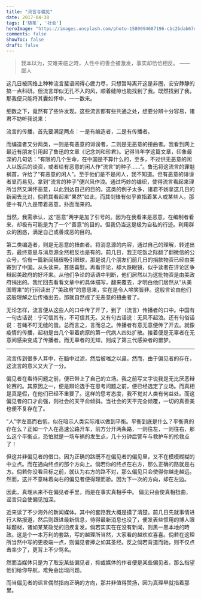 ```yaml
---
title: "流言与偏见"
date: 2017-04-30
tags: ['随笔', '社会']
heroImage: "https://images.unsplash.com/photo-1580094687196-cbc2bdab67e4?ixlib=rb-1.2.1&q=80&fm=jpg&crop=entropy&cs=tinysrgb&w=2000&fit=max&ixid=eyJhcHBfaWQiOjExNzczfQ"
comments: false
ShowToc: false
draft: false
---
```


> 我本以为，灾难来临之時，人性中的善会被激发，事实却恰恰相反。 ——鄙人
> 

这几日被网络上种种流言蜚语闹得心疲力尽，只想暂時离开这是非圈，安安静静的搞一点科研。但流言却似无孔不入的风，顺着缝隙也能找到了我。既然找到了我，那我便只能将其囊如怀中，一一数来。

细数之下，竟然有了些许发现。这些流言都有些共通之处，想要分辨十分容易，诸君不妨听我说来：

流言的传播，首先要满足两点：一是有编造者，二是有传播者。

而编造者又分两类，一则是有恶意的诽谤者，二则是无恶意的扭曲者。我看到网上最近有朋友引用起了鲁迅的文章《记念刘和珍君》。记得当年学这篇文章，印象最深的几句话：“有限的几个生命，在中国是不算什么的，至多，不过供无恶意的闲人以饭后的谈资，或者给有恶意的闲人作“流言”的种子……”。鲁迅将这流言的罪魁祸首，许给了“有恶意的闲人”。至于他们是不是闲人，我不知道。但有恶意的诽谤者显而易见。拿到“流言的种子”便兴风作浪。通过巧妙的编织，使得流言看起来理所当然又满怀恶意，以此到达自己的目的。这类的例子太多，诸君不妨拿这几日的新闻去比对，倘若其看起来“果然”如此，而其剑锋有似乎直指着某人或某些人。那便十有八九是带着恶意，扑面而来的。

当然，我需承认，这“恶意”两字是加了引号的。因为在我看来是恶意，在编制者看来，却极有可能是为了一个“善意”的目的。但我仍当这是极为自私的行迹。利用群众的困惑，满足自己或善或恶的目的。

第二类编造者，则是无恶意的扭曲者。将消息源的内容，通过自己的理解，转述出去，最终意思与消息源全然相反也是有的。前几日，我正吃饭之际翻了翻微信的公众号，恰有一篇新闻稿很吸引眼球，那是说几个朋友们前几日的捐款物资已经由美寄到了中国。从头读来，甚感喜慰。再看评论，却大跌眼镜，似乎读者在评论区争辩起美政府的好坏来。从他们争论的话语中判断，他们居然以为这批物资是由美政府捐出的。我忙回去看看文章中的具体描写，翻来覆去，才明白他们居然从“从美国寄来”的行间读出了“美政府”的意思来，实在是令人啼笑皆非。这般言论由他们这般理解之后传播出去，那就自然成了无恶意的扭曲者了。

无论怎样，流言便从这些人的口中传了开了，到了（流言）传播者的口中。中国有一句古话说：宁可信其有，不可信其无。又有句古话说：无风不起浪。还有句俗话说：苍蝇不叮无缝的蛋。总而言之，言而总之。传播者有意无意便传了开去。就像疫情的传播，起初是由几个带着病原的第一代病人四处扩散。接着便是无辜者在无意间感染变成了传播者。而无辜者的无知，则成了第三代感染者的噩梦。

---

流言传到很多人耳中，在脑中过滤，然后被嗤之以鼻。然而，由于偏见者的存在，这流言的意义又大了一分。

偏见者在看待问题之前，便已带上了自己的立场。我之前写文字说我是无比厌恶辩论赛的。其原因之一，便是辩论选手在思考问题之前，便已经选定了立场。而真相是真是假，在他们已经不重要了。这样的思考态度，我不觉对人类有何益处。而这偏见者的口才俞强，则社会的天平俞倾斜。当社会的天平完全倾覆，一切的真善美也便不复存在了。

“人”字左高而右低，似在暗示人类实际难以做到平衡。平衡到底是什么？平衡真的存在么？正如一个人在高速公路开车，前方分开两条路，一则往左，一则往右，那么这个平衡点，恐怕就是一场车祸的发生点，几十分钟后警车与救护车的抢救点了！

但这并非偏见者的借口。因为正确的路既不在偏见者的偏见里，又不在模模糊糊的中立点。而在通向终点的那个方向上。倘若你的终点在右方，那么正确的路就是右方。倘若你没看目标之前，就认为右方的路不对，那么偏见只会使得你越走越远。然而，这并不意味着向右的偏见者便得理而骄。因为下一次的方向，却在左边。

因此，真理从来不在偏见者手里，而是在事实真相手中。
偏见只会使真相扭曲，谣言只会使偏见加深。

近来读了不少海外的新闻媒体。其中的套路我大概是摸了清楚。前几日先就事情进行大略报道，然后则跟进最新信息，待得最新消息也没了，便发表些惯用的博人眼球题材，诸如某某政党的旧疾复发。倘若实实在在没有新闻，则黑一黑本地的時政。这是个一本万利的套路，写的越理所当然，大家看的越欢欢喜喜。倘若在这理所当然中写的更极端一点，则偏见者捧之如其圣经。反之倘若背道而驰，则不仅点击率少了，更背上不少骂名。

然而当媒体只是为了取宠某些偏见者，抑或媒体的作者便是某些偏见者。那么指望他们给你导航，难免会出现问题。

而当偏见者的谣言偶然指向正确的方向，那并非值得赞扬，因为真理早就指着那里。 
